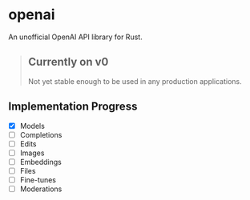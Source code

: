 # openai
An unofficial OpenAI API library for Rust.

> ## Currently on v0
> Not yet stable enough to be used in any production applications.

## Implementation Progress
 - [x] Models
 - [ ] Completions
 - [ ] Edits
 - [ ] Images
 - [ ] Embeddings
 - [ ] Files
 - [ ] Fine-tunes
 - [ ] Moderations
